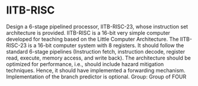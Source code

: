 # IITB-RISC
Design a 6-stage pipelined processor, IITB-RISC-23, whose instruction set architecture is
provided. IITB-RISC is a 16-bit very simple computer developed for teaching based
on the Little Computer Architecture. The IITB-RISC-23 is a 16-bit computer system with 8
registers. It should follow the standard 6-stage pipelines (Instruction fetch, instruction decode,
register read, execute, memory access, and write back). The architecture should be optimized
for performance, i.e., should include hazard mitigation techniques. Hence, it should have
implemented a forwarding mechanism. Implementation of the branch predictor is optional.
Group: Group of FOUR





